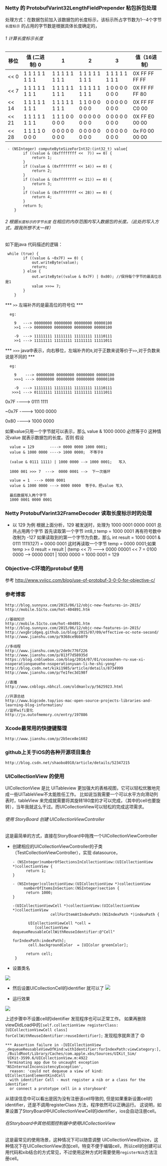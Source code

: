 ### Netty 的 ProtobufVarint32LengthFieldPrepender 粘包拆包处理
处理方式：在数据包前加入该数据包的长度标示，该标示所占字节数为1--4个字节
`长度标示` 的占用的字节数是根据具体长度确定的，
###### 1 计算长度标示长度
    
|    移位    |  值 (二进制) 0   |        1        |       2         |       3         |   值（16进制）    |
|-----------|-----------------|-----------------|-----------------|-----------------|-----------------|
| << 0      | 1 1 1 1 1 1 1 1 | 1 1 1 1 1 1 1 1 | 1 1 1 1 1 1 1 1 | 1 1 1 1 1 1 1 1 | 0X FF FF FF FF  |                  
| << 7      | 1 1 1 1 1 1 1 1 | 1 1 1 1 1 1 1 1 | 1 1 1 1 1 1 1 1 | 1 0 0 0 0 0 0 0 | 0X FF FF FF 80  |
| << 14     | 1 1 1 1 1 1 1 1 | 1 1 1 1 1 1 1 1 | 1 1 0 0 0 0 0 0 | 0 0 0 0 0 0 0 0 | 0X FF FF C0 00  |
| << 21     | 1 1 1 1 1 1 1 1 | 1 1 1 0 0 0 0 0 | 0 0 0 0 0 0 0 0 | 0 0 0 0 0 0 0 0 | 0X FF E0 00 00  |
| << 28     | 1 1 1 1 0 0 0 0 | 0 0 0 0 0 0 0 0 | 0 0 0 0 0 0 0 0 | 0 0 0 0 0 0 0 0 | 0x F0 00 00 00  |

     
     - (NSInteger) computeByteSizeForInt32:(int32_t) value{
    		if ((value & (0xffffffff <<  7)) == 0) {
            	return 1;
        	}
        	if ((value & (0xffffffff << 14)) == 0) {
            	return 2;
        	}
        	if ((value & (0xffffffff << 21)) == 0) {
            	return 3;
        	}
        	if ((value & (0xffffffff << 28)) == 0) {
            	return 4;
        	}
        	return 5;
        }
      
      
      
###### 2 根据`长度标示的字节长度` 在相应的内存范围内写入数据包的长度。（此处的写入方式，跟我所想不太一样）
如下是java 代码描述的逻辑：
    
     while (true) {
            if ((value & ~0x7F) == 0) {
                out.writeByte(value);
                return;
            } else {
                out.writeByte((value & 0x7F) | 0x80); //保持每个字节的最高位总是1
                value >>>= 7;
            }
        }
         
        
  *** `>>`  左端补齐的是最高位的符号位 ***
      
      eg:
         
        9   ---> 00000000 00000000 00000000 00000100
      	>>1 ---> 00000000 00000000 00000000 00000100
      	
    	-9  ---> 11111111 11111111 11111111 11110111
    	>>1 ---> 11111111 11111111 11111111 11111011
      
  *** `>>>`  java中表示，向右移位，左端补齐的`0`,对于正数来说等价于`>>`,对于负数来说是不同的 ***
  
      eg:
      
        9    ---> 00000000 00000000 00000000 00000100
      	>>>1 ---> 00000000 00000000 00000000 00000100
       
  		-9  ---> 11111111 11111111 11111111 11110111
       >>>1 ---> 01111111 11111111 11111111 11111011
                 
  
  0x7F  ---->   0111 1111
  
  ~0x7F ---->   1000 0000
  
  0x80  ---->   1000 0000
  
  如果value只用一个字节就可以表示，那么 value & 1000 0000  必然等于0  这种情况value 就表示数据包的长度。否则 
  假设 
      
      value = 129       ----> 0000 0000 1000 0001;
      value & 1000 0000 ----> 1000 0000;  不等于0
      
      (value & 0111 1111) | 1000 0000 --> 1000 0001;   写入
      
      1000 001 >>> 7  --->  0000 0001 -->  下一次循环
      
      value = 1  ---> 0000 0001
      value & 1000 0000 ---> 0000 0000  等于0，把value 写入
      
      最后数据写入两个字节
      1000 0001 0000 0001
      
      
### Netty ProtobufVarint32FrameDecoder  读取长度标示时的处理

* 以  129 为例 
	根据上面分析，129 被发送时，处理为  1000 0001 0000 0001  总共占用两个字节
	首先读取第一个字节 int8_t temp = 1000 0001   再有符号数中 改制为 -127
	如果读取到的第一个字节为负数，那么 int result = 1000 0001 & 0111 1111(127) = 0000 0001
	这时再读取一个字节 temp = 0000 0001;如果 temp >= 0  result = result | (temp << 7) 
	---> 0000 00001 << 7 = 0100 0000 --> 0000 0001 | 1000 0000 = 1000 0001 = 129 
	
	
	
###  Objective-C环境的protobuf 使用
参考
http://www.vviicc.com/blog/use-of-protobuf-3-0-0-for-objective-c/
	
###  参考博客
    http://blog.sunnyxx.com/2015/06/12/objc-new-features-in-2015/     
    http://mobile.51cto.com/hot-404891.htm
    
    //基础知识
    http://mobile.51cto.com/hot-404891.htm
    http://blog.sunnyxx.com/2015/06/12/objc-new-features-in-2015/
    http://wxgbridgeq.github.io/blog/2015/07/09/effective-oc-note-second/
    http://www.jianshu.com/p/9368ce9bb8f9
    
    //多线程
    http://www.jianshu.com/p/2de9c776f226
    http://www.jianshu.com/p/813f7d58935d
    https://blog.cnbluebox.com/blog/2014/07/01/cocoashen-ru-xue-xi-nsoperationqueuehe-nsoperationyuan-li-he-shi-yong/
    http://blog.csdn.net/kiki1985/article/details/8734999
    http://www.jianshu.com/p/fe1fec3d198f
    
    //直播
    http://www.cnblogs.nbhczl.com/oldmanlv/p/5625923.html
    
    //开源总结
    http://www.bigcode.top/ios-mac-open-source-projects-libraries-and-learning-blog-information/
    //监听wifi变化
    http://ju.outofmemory.cn/entry/197886
    
    
### Xcode最常用的快捷键整理
    
    http://www.jianshu.com/p/2b5ece8e1602
     
### github上关于iOS的各种开源项目集合
    
    http://blog.csdn.net/shaobo8910/article/details/52347215
    
    
### UICollectionView 的使用
UICollectionView 是比 UITableview 更加强大的表格视图，它可以轻松优雅地完成一些UITableView不太能胜任工作。
比如说当我需要一个可以水平方向滑动列表时，tableView 来完成就需要将其旋转180度的才可以完成，（其中的cell也要旋转），当年我就这么干过。而UICollectionView可以轻松的完成这项需求。


###### 使用 StoryBoard 创建 UICollectionViewController
这是最简单的方式，直接在StoryBoard中拖拽一个UICollectionViewController

* 创建相应的UICollectionViewController的子类（TestCollectionViewController），实现 datasource，
	
      - (NSInteger)numberOfSectionsInCollectionView:(UICollectionView *)collectionView {
      		return 1;
      }
      
      - (NSInteger)collectionView:(UICollectionView *)collectionView 
           numberOfItemsInSection:(NSInteger)section {
      		return 1000;
      }
      
      -(UICollectionViewCell *)collectionView:(UICollectionView *)collectionView 
                       cellForItemAtIndexPath:(NSIndexPath *)indexPath {
    
    	     UICollectionViewCell *cell = 
    	     	[collectionView dequeueReusableCellWithReuseIdentifier:@"Cell"
    	     	                                          forIndexPath:indexPath];
             cell.backgroundColor  = [UIColor greenColor];
    
    	    return cell;
	   }

      
* 设置类名

![](ShowImg/set_class_name.png)

* 然后设置UICollectionCell的identifier 就可以了
![](ShowImg/set_cell_identifier.png)

* 运行效果

![](ShowImg/ui.png)

上述步骤中不设置cell的identifier  发现程序也可以正常工作。
如果再删除viewDidLoad中的`[self.collectionView registerClass:[UICollectionViewCell class] forCellWithReuseIdentifier:reuseIdentifier];` 发现程序就奔溃了 😡
     
    *** Assertion failure in -[UICollectionView    
    _dequeueReusableViewOfKind:withIdentifier:forIndexPath:viewCategory:],
     /BuildRoot/Library/Caches/com.apple.xbs/Sources/UIKit_Sim/
     UIKit-3599.6/UICollectionView.m:4922
     Terminating app due to uncaught exception 'NSInternalInconsistencyException',
      reason: 'could not dequeue a view of kind: UICollectionElementKindCell 
      with identifier Cell - must register a nib or a class for the identifier 
      or connect a prototype cell in a storyboard'

    
从错误信息中可以看出是因为没有注册该cell导致的,
但是如果重新设置cell的identifier，还是不调用registerClass 方法，程序依然可以正确运行。
这说明，如果设置了StoryBoard中UICollectionViewCell的identifier，ios会自动注册cell。

###### 在Storyboard中其他视图控制器中使用UICollectionView
这是最常见的使用场景，这种情况下可以随意调整 UICollectionView的size，这种情况下在UICollectionView添加cell，特变不便于编辑cell，所以cell的创建可以用代码和xib结合的方式常见，不过使用这种方式时需要使用`registerNib`方法注册cell。
    
      
      
      
      





  	